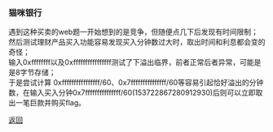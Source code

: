 ### 猫咪银行

遇到这种买卖的web题一开始想到的是竞争，但随便点几下后发现有时间限制；  
然后测试理财产品买入功能容易发现买入分钟数过大时，取出时间和利息都会变的奇怪；  
输入0xffffffff以及0xffffffffffffffff测试了下溢出临界，前者正常后者异常，可能是是8字节存储；  
于是尝试计算  0xffffffffffffffff/60、0x7fffffffffffffff/60等容易引起恰好溢出的分钟数，在输入买入分钟0x7fffffffffffffff/60(153722867280912930)后则可以立即取出一笔巨款并购买flag。  

[返回](../)